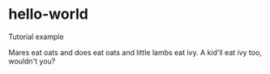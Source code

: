# hello-world
Tutorial example

Mares eat oats and does eat oats and little lambs eat ivy.  A kid'll eat ivy too, wouldn't you?
